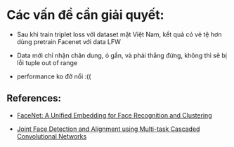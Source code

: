 # Các vấn đề cần giải quyết:
- Sau khi train triplet loss với dataset mặt Việt Nam, kết quả có vẻ tệ hơn dùng pretrain Facenet với data LFW

-	Data mới chỉ nhận chân dung, ỏ gần, và phải thẳng đứng, không thì sẽ bị lỗi tuple out of range

-	performance ko đỡ nổi :((

## References:
- [FaceNet: A Unified Embedding for Face Recognition and Clustering](https://paperswithcode.com/paper/facenet-a-unified-embedding-for-face)

- [Joint Face Detection and Alignment using Multi-task Cascaded Convolutional Networks](https://paperswithcode.com/paper/joint-face-detection-and-alignment-using)

